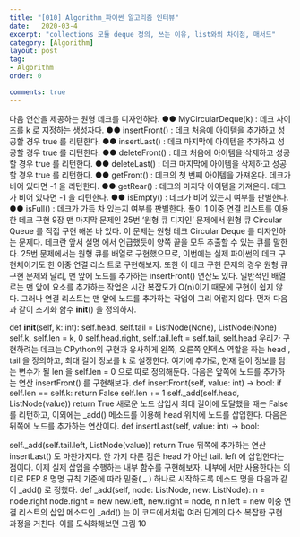```yaml
---
title: "[010] Algorithm_파이썬 알고리즘 인터뷰"
date:   2020-03-4
excerpt: "collections 모듈 deque 정의, 쓰는 이유, list와의 차이점, 매서드"
category: [Algorithm]
layout: post
tag:
- Algorithm
order: 0

comments: true
---
```


다음 연산을 제공하는 원형 데크를 디자인하라.
●● MyCircularDeque(k) : 데크 사이즈를 k 로 지정하는 생성자다.
●● insertFront() : 데크 처음에 아이템을 추가하고 성공할 경우 true 를 리턴한다.
●● insertLast() : 데크 마지막에 아이템을 추가하고 성공할 경우 true 를 리턴한다.
●● deleteFront() : 데크 처음에 아이템을 삭제하고 성공할 경우 true 를 리턴한다.
●● deleteLast() : 데크 마지막에 아이템을 삭제하고 성공할 경우 true 를 리턴한다.
●● getFront() : 데크의 첫 번째 아이템을 가져온다. 데크가 비어 있다면 -1 을 리턴한다.
●● getRear() : 데크의 마지막 아이템을 가져온다. 데크가 비어 있다면 -1 을 리턴한다.
●● isEmpty() : 데크가 비어 있는지 여부를 판별한다.
●● isFull() : 데크가 가득 차 있는지 여부를 판별한다.
풀이 1 이중 연결 리스트를 이용한 데크 구현
9장 맨 마지막 문제인 25번 ‘원형 큐 디자인’ 문제에서 원형 큐 Circular Queue 를 직접 구현 해본 바 있다. 이 문제는 원형 데크 Circular Deque 를 디자인하는 문제다. 데크란 앞서 설명 에서 언급했듯이 양쪽 끝을 모두 추출할 수 있는 큐를 말한다. 25번 문제에서는 원형 큐를 배열로 구현했으므로, 이번에는 실제 파이썬의 데크 구현체이기도 한 이중 연결 리스 트로 구현해보자. 또한 이 데크 구현 문제의 경우 원형 큐 구현 문제와 달리, 맨 앞에 노드를 추가하는 insertFront() 연산도 있다. 일반적인 배열로는 맨 앞에 요소를 추가하는 작업은 시간 복잡도가 O(n)이기 때문에 구현이 쉽지 않다. 그러나 연결 리스트는 맨 앞에 노드를 추가하는 작업이 그리 어렵지 않다. 먼저 다음과 같이 초기화 함수 __init__()
을 정의하자.


def __init__(self, k: int):
self.head, self.tail = ListNode(None), ListNode(None) self.k, self.len = k, 0
self.head.right, self.tail.left = self.tail, self.head
우리가 구현하려는 데크는 CPython의 구현과 유사하게 왼쪽, 오른쪽 인덱스 역할을 하는 head , tail 을 정의하고, 최대 길이 정보를 k 로 설정한다. 여기에 추가로, 현재 길이 정보를 담는 변수가 될 len 을 self.len = 0 으로 따로 정의해둔다.
다음은 앞쪽에 노드를 추가하는 연산 insertFront() 를 구현해보자.
def insertFront(self, value: int) -> bool:
if self.len == self.k:
return False self.len += 1
self._add(self.head, ListNode(value)) return True
새로운 노드 삽입시 최대 길이에 도달했을 때는 False 를 리턴하고, 이외에는 _add() 메소드를 이용해 head 위치에 노드를 삽입한다. 다음은 뒤쪽에 노드를 추가하는 연산이다.
def insertLast(self, value: int) -> bool:

self._add(self.tail.left, ListNode(value)) return True
뒤쪽에 추가하는 연산 insertLast() 도 마찬가지다. 한 가지 다른 점은 head 가 아닌 tail.
left 에 삽입한다는 점이다. 이제 실제 삽입을 수행하는 내부 함수를 구현해보자. 내부에 서만 사용한다는 의미로 PEP 8 명명 규칙 기준에 따라 밑줄( _ ) 하나로 시작하도록 메소드 명을 다음과 같이 _add() 로 정했다.
def _add(self, node: ListNode, new: ListNode):
n = node.right node.right = new new.left, new.right = node, n n.left = new
이중 연결 리스트의 삽입 메소드인 _add() 는 이 코드에서처럼 여러 단계의 다소 복잡한 구현 과정을 거친다. 이를 도식화해보면 그림 10

